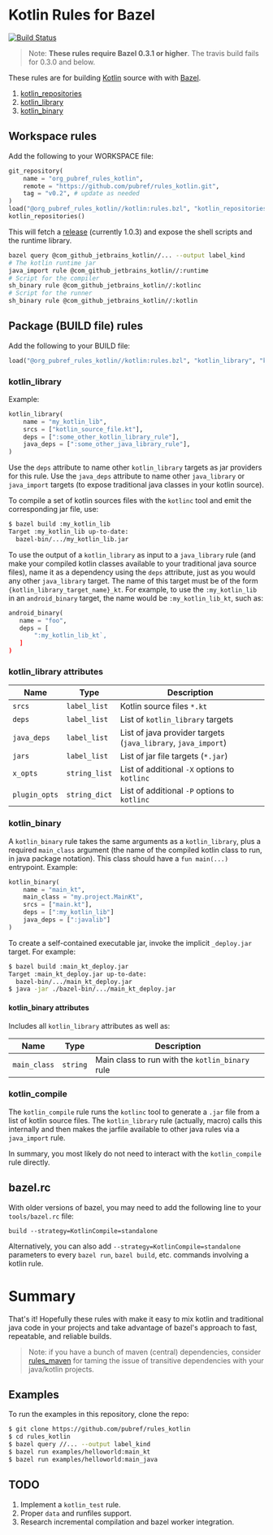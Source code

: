 # Kotlin Rules for Bazel
[![Build Status](https://travis-ci.org/pubref/rules_kotlin.svg?branch=master)](https://travis-ci.org/pubref/rules_kotlin)

> Note: **These rules require Bazel 0.3.1 or higher**.  The travis
> build fails for 0.3.0 and below.

These rules are for building [Kotlin][kotlin] source with with
[Bazel][bazel].

1. [kotlin_repositories](#kotlin_repositories)
1. [kotlin_library](#kotlin_library)
1. [kotlin_binary](#kotlin_binary)

## Workspace rules

Add the following to your WORKSPACE file:

```python
git_repository(
    name = "org_pubref_rules_kotlin",
    remote = "https://github.com/pubref/rules_kotlin.git",
    tag = "v0.2", # update as needed
)
load("@org_pubref_rules_kotlin//kotlin:rules.bzl", "kotlin_repositories")
kotlin_repositories()
```

This will fetch a
[release](https://github.com/JetBrains/kotlin/releases) (currently
1.0.3) and expose the shell scripts and the runtime library.

```sh
bazel query @com_github_jetbrains_kotlin//... --output label_kind
# The kotlin runtime jar
java_import rule @com_github_jetbrains_kotlin//:runtime
# Script for the compiler
sh_binary rule @com_github_jetbrains_kotlin//:kotlinc
# Script for the runner
sh_binary rule @com_github_jetbrains_kotlin//:kotlin
```

## Package (BUILD file) rules

Add the following to your BUILD file:

```python
load("@org_pubref_rules_kotlin//kotlin:rules.bzl", "kotlin_library", "kotlin_binary")
```

### kotlin_library

Example:

```python
kotlin_library(
    name = "my_kotlin_lib",
    srcs = ["kotlin_source_file.kt"],
    deps = [":some_other_kotlin_library_rule"],
    java_deps = [":some_other_java_library_rule"],
)
```

Use the `deps` attribute to name other `kotlin_library` targets as jar
providers for this rule.  Use the `java_deps` attribute to name other
`java_library` or `java_import` targets (to expose traditional java
classes in your kotlin source).

To compile a set of kotlin sources files with the `kotlinc` tool and
emit the corresponding jar file, use:

```sh
$ bazel build :my_kotlin_lib
Target :my_kotlin_lib up-to-date:
  bazel-bin/.../my_kotlin_lib.jar
```

To use the output of a `kotlin_library` as input to a `java_library`
rule (and make your compiled kotlin classes available to your
traditional java source files), name it as a dependency using the
`deps` attribute, just as you would any other `java_library` target.
The name of this target must be of the form
`{kotlin_library_target_name}_kt`.  For example, to use the
`:my_kotlin_lib` in an `android_binary` target, the name would be
`:my_kotlin_lib_kt`, such as:

```python
android_binary(
   name = "foo",
   deps = [
       ":my_kotlin_lib_kt`,
   ]
)
```

### kotlin_library attributes

| Name | Type | Description |
| --- | --- | --- |
| `srcs` | `label_list` | Kotlin source files `*.kt` |
| `deps` | `label_list` | List of `kotlin_library` targets |
| `java_deps` | `label_list` | List of java provider targets (`java_library`, `java_import`) |
| `jars` | `label_list` | List of jar file targets (`*.jar`) |
| `x_opts` | `string_list` | List of additional `-X` options to `kotlinc` |
| `plugin_opts` | `string_dict` | List of additional `-P` options to `kotlinc` |


### kotlin_binary

A `kotlin_binary` rule takes the same arguments as a `kotlin_library`,
plus a required `main_class` argument (the name of the compiled kotlin
class to run, in java package notation).  This class should have a
`fun main(...)` entrypoint.  Example:

```python
kotlin_binary(
    name = "main_kt",
    main_class = "my.project.MainKt",
    srcs = ["main.kt"],
    deps = [":my_kotlin_lib"]
    java_deps = [":javalib"]
)
```

To create a self-contained executable jar, invoke the implicit
`_deploy.jar` target. For example:

```sh
$ bazel build :main_kt_deploy.jar
Target :main_kt_deploy.jar up-to-date:
  bazel-bin/.../main_kt_deploy.jar
$ java -jar ./bazel-bin/.../main_kt_deploy.jar
```

#### kotlin_binary attributes

Includes all `kotlin_library` attributes as well as:

| Name | Type | Description |
| --- | --- | --- |
| `main_class` | `string` | Main class to run with the `kotlin_binary` rule |


### kotlin_compile

The `kotlin_compile` rule runs the `kotlinc` tool to generate a `.jar`
file from a list of kotlin source files.  The `kotlin_library` rule
(actually, macro) calls this internally and then makes the jarfile
available to other java rules via a `java_import` rule.

In summary, you most likely do not need to interact with the
`kotlin_compile` rule directly.


## bazel.rc

With older versions of bazel, you may need to add the following line
to your `tools/bazel.rc` file:

```
build --strategy=KotlinCompile=standalone
```

Alternatively, you can also add `--strategy=KotlinCompile=standalone`
parameters to every `bazel run`, `bazel build`, etc. commands
involving a kotlin rule.

# Summary

That's it!  Hopefully these rules with make it easy to mix kotlin and
traditional java code in your projects and take advantage of bazel's
approach to fast, repeatable, and reliable builds.

> Note: if you have a bunch of maven (central) dependencies, consider
> [rules_maven](https://github.com/pubref/rules_maven) for taming the
> issue of transitive dependencies with your java/kotlin projects.

## Examples

To run the examples in this repository, clone the repo:

```sh
$ git clone https://github.com/pubref/rules_kotlin
$ cd rules_kotlin
$ bazel query //... --output label_kind
$ bazel run examples/helloworld:main_kt
$ bazel run examples/helloworld:main_java
```

## TODO

1. Implement a `kotlin_test` rule.
2. Proper `data` and runfiles support.
3. Research incremental compilation and bazel worker integration.

[bazel]: http://www.bazel.io
[kotlin]: http://www.kotlinlang.org

